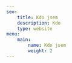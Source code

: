 ```yaml
---
seo:
    title: Kdo jsem
    description: Kdo
    type: website
menu:
    main:
        name: Kdo jsem
        weight: 2
---
```

